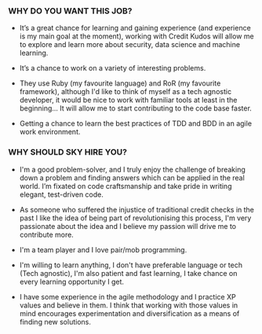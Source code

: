 ### WHY DO YOU WANT THIS JOB?

* It’s a great chance for learning and gaining experience (and experience is my main goal at the moment), working with Credit Kudos will allow me to explore and learn more about security, data science and machine learning.

* It’s a chance to work on a variety of interesting problems.

* They use Ruby (my favourite language) and RoR (my favourite framework), although I'd like to think of myself as a tech agnostic developer, it would be nice to work with familiar tools at least in the beginning... It will allow me to start contributing to the code base faster.

* Getting a chance to learn the best practices of TDD and BDD in an agile work environment.



### WHY SHOULD SKY HIRE YOU?
* I'm a good problem-solver, and I truly enjoy the challenge of breaking down a problem and finding answers which can be applied in the real world. I’m fixated on code craftsmanship and take pride in writing elegant, test-driven code.

* As someone who suffered the injustice of traditional credit checks in the past I like the idea of being part of revolutionising this process, I'm very passionate about the idea and I believe my passion will drive me to contribute more.

* I'm a team player and I love pair/mob programming.

* I'm willing to learn anything, I don't have preferable language or tech (Tech agnostic), I'm also patient and fast learning, I take chance on every learning opportunity I get.

* I have some experience in the agile methodology and I practice XP values and believe in them. I think that working with those values in mind encourages experimentation and diversification as a means of finding new solutions.
